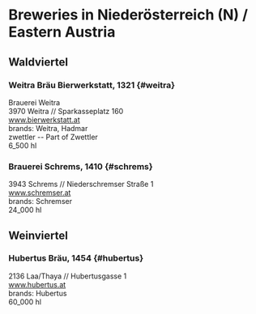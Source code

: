 <!--
   note:  [Lower Austria] (N) get marked as a link !!! (even there's a space between [] () and
   avoid!!!
  -->

# Breweries in Niederösterreich (N) / Eastern Austria

## Waldviertel

### Weitra Bräu Bierwerkstatt, 1321 {#weitra}

Brauerei Weitra  
3970 Weitra // Sparkasseplatz 160  
www.bierwerkstatt.at  
brands: Weitra, Hadmar  
zwettler  -- Part of Zwettler  
6_500 hl


### Brauerei Schrems, 1410  {#schrems}

3943 Schrems // Niederschremser Straße 1  
www.schremser.at  
brands: Schremser  
24_000 hl


## Weinviertel

### Hubertus Bräu, 1454 {#hubertus}

2136 Laa/Thaya // Hubertusgasse 1  
www.hubertus.at  
brands: Hubertus  
60_000 hl
